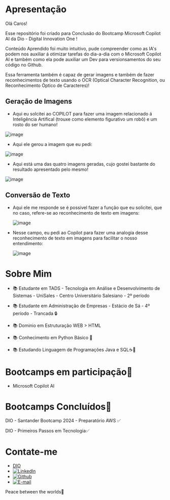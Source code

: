 # Apresentação

Olá Caros!

Esse repositório foi criado para Conclusão do Bootcamp Microsoft Copilot AI da Dio - Digital Innovation One !

Conteúdo Aprendido foi muito intuitivo, pude compreender como as IA's podem nos auxiliar á otimizar tarefas do dia-a-dia com o Microsoft Copilot AI e também como ela pode auxiliar um Dev para versionsamentos do seu código no Github.

Essa ferramenta também é capaz de gerar imagens e também de fazer reconhecimentos de texto usando o OCR (Optical Character Recognition, ou Reconhecimento Óptico de Caracteres)!

## Geração de Imagens

- Aqui eu solcitei ao COPILOT para fazer uma imagem relacionado á Inteligência Artifical (trouxe como elemento figurativo um robô) e um rosto do ser humano!

![image](https://github.com/user-attachments/assets/377baf9b-c25c-4486-9266-a71fd6408bbe)

- Aqui ele gerou a imagem que eu pedi:

![image](https://github.com/user-attachments/assets/946a1426-7b7c-4b98-ac41-a2895bdfa342)


- Aqui está uma das quatro imagens geradas, cujo gostei bastante do resultado apresentado pelo mesmo!

![image](https://github.com/user-attachments/assets/7ef68e3d-e2e1-4184-8402-8d8c7d3ab961)

## Conversão de Texto

- Aqui ele me responde se é possivel fazer a função que eu solicitei, que no caso, refere-se ao reconhecimento de texto em imagens:

  ![image](https://github.com/user-attachments/assets/b866b2c9-348f-4241-b9e2-e3e43bed2ad5)


- Nesse campo, eu pedi ao Copilot para fazer uma analogia desse reconhecimento de texto em imagens para facilitar o nosso entendimento:

  ![image](https://github.com/user-attachments/assets/1a8c60d6-e1c9-43b3-bd76-626073203329)


 




# Sobre Mim



- 📚 Estudante em TADS - Tecnologia em Análise e Desenvolvimento de Sistemas - UniSales - Centro Universitário Salesiano - 2º período

- 📚 Estudante em Administração de Empresas - Estácio de Sá - 4º período - Trancada 🔒

- 📚 Dominio em Estruturação WEB > HTML

- 📚 Conhecimento em Python Básico 🐍

- 📚 Estudando Linguagem de Programações Java e SQL☕🏦



# Bootcamps em participação🤖

-  Microsoft Copilot AI 




# Bootcamps Concluídos🤖

DIO - Santander Bootcamp 2024 - Preparatório AWS ✅

DIO - Primeiros Passos em Tecnologia✅


# Contate-me

-  [DIO]( https://web.dio.me/users/morais_brenonunes )
-  [![LinkedIn]( https://img.shields.io/badge/LinkedIn-0077B5?style=for-the-badge&logo=linkedin&logoColor=white )](https://www.linkedin.com/in/brenon10/)
-  [![Github]( https://img.shields.io/badge/GitHub-100000?style=for-the-badge&logo=github&logoColor=white )](https://github.com/brenonun3s)
-  [![E-mail]( https://img.shields.io/badge/-Email-000?style=for-the-badge&logo=microsoft-outlook&logoColor=007BFF )](mailto:morais.brenonunes@hotmail.com )


Peace between the worlds🖖
